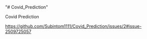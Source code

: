 "# Covid_Prediction" 

Covid Prediction 


https://github.com/Subintom1111/Covid_Prediction/issues/2#issue-2509725057
